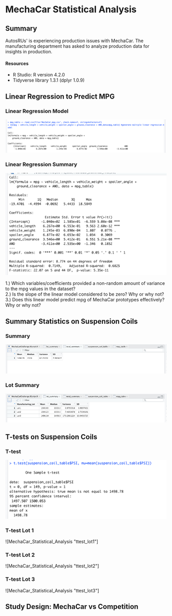 # MechaCar Statistical Analysis
## Summary
AutosRUs' is experiencing production issues with MechaCar. The manufacturing department has asked to analyze production data for insights in production. 

#### Resources
- R Studio: R version 4.2.0
- Tidyverse library 1.3.1 (dplyr 1.0.9)

## Linear Regression to Predict MPG
### Linear Regression Model
![MechaCar_Statistical_Analysis "lm"](https://github.com/Ninax3/MechaCar_Statistical_Analysis/blob/main/lm.png)
### Linear Regression Summary
![MechaCar_Statistical_Analysis "lm_summary"](https://github.com/Ninax3/MechaCar_Statistical_Analysis/blob/main/lm_summary.png)


1.) Which variables/coefficients provided a non-random amount of variance to the mpg values in the dataset?<br>
2.) Is the slope of the linear model considered to be zero? Why or why not?<br>
3.) Does this linear model predict mpg of MechaCar prototypes effectively? Why or why not?<br>

## Summary Statistics on Suspension Coils
### Summary
![MechaCar_Statistical_Analysis "total_summary"](https://github.com/Ninax3/MechaCar_Statistical_Analysis/blob/main/total_summary.png)
### Lot Summary
![MechaCar_Statistical_Analysis "lot_summary"](https://github.com/Ninax3/MechaCar_Statistical_Analysis/blob/main/lot_summary.png)

## T-tests on Suspension Coils
### T-test
![MechaCar_Statistical_Analysis "ttest"](https://github.com/Ninax3/MechaCar_Statistical_Analysis/blob/main/ttest.png)
### T-test Lot 1
![MechaCar_Statistical_Analysis "ttest_lot1"]
### T-test Lot 2
![MechaCar_Statistical_Analysis "ttest_lot2"]
### T-test Lot 3
![MechaCar_Statistical_Analysis "ttest_lot3"]

## Study Design: MechaCar vs Competition

